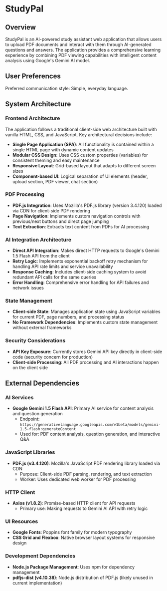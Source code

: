 # StudyPal

## Overview

StudyPal is an AI-powered study assistant web application that allows users to upload PDF documents and interact with them through AI-generated questions and answers. The application provides a comprehensive learning experience by combining PDF viewing capabilities with intelligent content analysis using Google's Gemini AI model.

## User Preferences

Preferred communication style: Simple, everyday language.

## System Architecture

### Frontend Architecture
The application follows a traditional client-side web architecture built with vanilla HTML, CSS, and JavaScript. Key architectural decisions include:

- **Single Page Application (SPA)**: All functionality is contained within a single HTML page with dynamic content updates
- **Modular CSS Design**: Uses CSS custom properties (variables) for consistent theming and easy maintenance
- **Responsive Layout**: Grid-based layout that adapts to different screen sizes
- **Component-based UI**: Logical separation of UI elements (header, upload section, PDF viewer, chat section)

### PDF Processing
- **PDF.js Integration**: Uses Mozilla's PDF.js library (version 3.4.120) loaded via CDN for client-side PDF rendering
- **Page Navigation**: Implements custom navigation controls with previous/next buttons and direct page jumping
- **Text Extraction**: Extracts text content from PDFs for AI processing

### AI Integration Architecture
- **Direct API Integration**: Makes direct HTTP requests to Google's Gemini 1.5 Flash API from the client
- **Retry Logic**: Implements exponential backoff retry mechanism for handling API rate limits and service unavailability
- **Response Caching**: Includes client-side caching system to avoid redundant API calls for the same queries
- **Error Handling**: Comprehensive error handling for API failures and network issues

### State Management
- **Client-side State**: Manages application state using JavaScript variables for current PDF, page numbers, and processing status
- **No Framework Dependencies**: Implements custom state management without external frameworks

### Security Considerations
- **API Key Exposure**: Currently stores Gemini API key directly in client-side code (security concern for production)
- **Client-side Processing**: All PDF processing and AI interactions happen on the client side

## External Dependencies

### AI Services
- **Google Gemini 1.5 Flash API**: Primary AI service for content analysis and question generation
  - Endpoint: `https://generativelanguage.googleapis.com/v1beta/models/gemini-1.5-flash:generateContent`
  - Used for: PDF content analysis, question generation, and interactive Q&A

### JavaScript Libraries
- **PDF.js (v3.4.120)**: Mozilla's JavaScript PDF rendering library loaded via CDN
  - Purpose: Client-side PDF parsing, rendering, and text extraction
  - Worker: Uses dedicated web worker for PDF processing

### HTTP Client
- **Axios (v1.8.2)**: Promise-based HTTP client for API requests
  - Primary use: Making requests to Gemini AI API with retry logic

### UI Resources
- **Google Fonts**: Poppins font family for modern typography
- **CSS Grid and Flexbox**: Native browser layout systems for responsive design

### Development Dependencies
- **Node.js Package Management**: Uses npm for dependency management
- **pdfjs-dist (v4.10.38)**: Node.js distribution of PDF.js (likely unused in current implementation)
